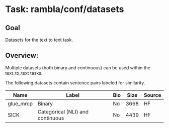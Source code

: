 # Task: rambla/conf/datasets

## Goal
Datasets for the text to text task.

## Overview: 
Multiple datasets (both binary and continuous) can be used within the text_to_text tasks.

The following datasets contain sentence pairs labeled for similarity. 

| Name | Label | Bio | Size | Source |
| -------- | ------- | -------- | ------- | ------- |
| glue_mrcp | Binary | No | 3668 | HF |
| SICK | Categorical (NLI) and continuous | No | 4439 | HF |
